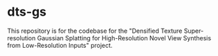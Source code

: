 # dts-gs
This repository is for the codebase for the "Densified Texture Super-resolution Gaussian Splatting for High-Resolution Novel View Synthesis from Low-Resolution Inputs" project.
